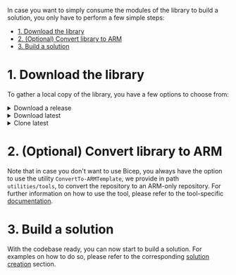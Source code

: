 In case you want to simply consume the modules of the library to build a solution, you only have to perform a few simple steps:

- [1. Download the library](#1-download-the-library)
- [2. (Optional) Convert library to ARM](#2-optional-convert-library-to-arm)
- [3. Build a solution](#3-build-a-solution)

# 1. Download the library

To gather a local copy of the library, you have a few options to choose from:

<details>
<summary>Download a release</summary>

To download a specific release version of the repository:
1. Navigate to the [releases](https://github.com/Azure/ResourceModules/releases) page.
1. Scroll to the `'Assets'` section at the bottom end of the release you'd like to download.
1. Here, you will find a packaged version of the repository (as it was when the release was created) and can download it with a simple click on the `'Source code'` package (e.g., `Source code (zip)`) itself. This will download the file in your default download folder.

    <img src="./media/SetupEnvironment/downloadZipRelease.png" alt="Download zip" height="150">

1. Finally, you need to unpack the downloaded file to a location of your choice.

</details>

<details>
<summary>Download latest</summary>

To download the latest version of the repository
1. Navigate to the main page of [CARML](https://aka.ms/CARML).
1. On the overview page, select the `<> Code` button to the top right, and select the `Download ZIP` button in the opening pop up to trigger the repository to be downloaded as a compressed file into your default download folder.

    <img src="./media/SetupEnvironment/downloadZipLatest.png" alt="Download zip" height="350">

1. Finally, you need to unpack the downloaded file to a location of your choice.

</details>

<details>
<summary>Clone latest</summary>

To clone the latest version of the repository
1. On your local machine, open a PowerShell session.
1. Navigate to the location you want to clone the repository into.
1. Run

    ```PowerShell
    git clone 'https://github.com/Azure/ResourceModules.git'
    ```

</details>

<p>

# 2. (Optional) Convert library to ARM

Note that in case you don't want to use Bicep, you always have the option to use the utility `ConvertTo-ARMTemplate`, we provide in path `utilities/tools`, to convert the repository to an ARM-only repository. For further information on how to use the tool, please refer to the tool-specific [documentation](./Interoperability%20-%20Bicep%20to%20ARM%20conversion).

# 3. Build a solution

With the codebase ready, you can now start to build a solution. For examples on how to do so, please refer to the corresponding [solution creation](./Solution%20creation) section.
